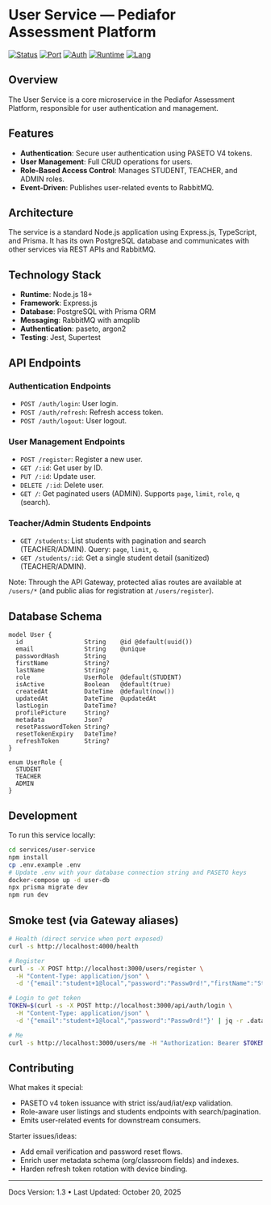 # User Service — Pediafor Assessment Platform

[![Status](https://img.shields.io/badge/status-production--ready-success)](.)
[![Port](https://img.shields.io/badge/port-4000-blue)](.)
[![Auth](https://img.shields.io/badge/auth-PASETO%20v4-green)](.)
[![Runtime](https://img.shields.io/badge/runtime-Node.js%2018+-brightgreen?logo=nodedotjs)](.)
[![Lang](https://img.shields.io/badge/lang-TypeScript%205.x-blue?logo=typescript)](.)

## Overview

The User Service is a core microservice in the Pediafor Assessment Platform, responsible for user authentication and management.

## Features

- **Authentication**: Secure user authentication using PASETO V4 tokens.
- **User Management**: Full CRUD operations for users.
- **Role-Based Access Control**: Manages STUDENT, TEACHER, and ADMIN roles.
- **Event-Driven**: Publishes user-related events to RabbitMQ.

## Architecture

The service is a standard Node.js application using Express.js, TypeScript, and Prisma. It has its own PostgreSQL database and communicates with other services via REST APIs and RabbitMQ.

## Technology Stack

- **Runtime**: Node.js 18+
- **Framework**: Express.js
- **Database**: PostgreSQL with Prisma ORM
- **Messaging**: RabbitMQ with amqplib
- **Authentication**: paseto, argon2
- **Testing**: Jest, Supertest

## API Endpoints

### Authentication Endpoints

- `POST /auth/login`: User login.
- `POST /auth/refresh`: Refresh access token.
- `POST /auth/logout`: User logout.

### User Management Endpoints

- `POST /register`: Register a new user.
- `GET /:id`: Get user by ID.
- `PUT /:id`: Update user.
- `DELETE /:id`: Delete user.
- `GET /`: Get paginated users (ADMIN). Supports `page`, `limit`, `role`, `q` (search).

### Teacher/Admin Students Endpoints

- `GET /students`: List students with pagination and search (TEACHER/ADMIN). Query: `page`, `limit`, `q`.
- `GET /students/:id`: Get a single student detail (sanitized) (TEACHER/ADMIN).

Note: Through the API Gateway, protected alias routes are available at `/users/*` (and public alias for registration at `/users/register`).

## Database Schema

```prisma
model User {
  id                 String    @id @default(uuid())
  email              String    @unique
  passwordHash       String
  firstName          String?
  lastName           String?
  role               UserRole  @default(STUDENT)
  isActive           Boolean   @default(true)
  createdAt          DateTime  @default(now())
  updatedAt          DateTime  @updatedAt
  lastLogin          DateTime?
  profilePicture     String?
  metadata           Json?
  resetPasswordToken String?
  resetTokenExpiry   DateTime?
  refreshToken       String?
}

enum UserRole {
  STUDENT
  TEACHER
  ADMIN
}
```

## Development

To run this service locally:

```bash
cd services/user-service
npm install
cp .env.example .env
# Update .env with your database connection string and PASETO keys
docker-compose up -d user-db
npx prisma migrate dev
npm run dev
```

## Smoke test (via Gateway aliases)

```bash
# Health (direct service when port exposed)
curl -s http://localhost:4000/health

# Register
curl -s -X POST http://localhost:3000/users/register \
  -H "Content-Type: application/json" \
  -d '{"email":"student+1@local","password":"Passw0rd!","firstName":"Stu","lastName":"Dent"}'

# Login to get token
TOKEN=$(curl -s -X POST http://localhost:3000/api/auth/login \
  -H "Content-Type: application/json" \
  -d '{"email":"student+1@local","password":"Passw0rd!"}' | jq -r .data.accessToken)

# Me
curl -s http://localhost:3000/users/me -H "Authorization: Bearer $TOKEN"
```

## Contributing

What makes it special:
- PASETO v4 token issuance with strict iss/aud/iat/exp validation.
- Role-aware user listings and students endpoints with search/pagination.
- Emits user-related events for downstream consumers.

Starter issues/ideas:
- Add email verification and password reset flows.
- Enrich user metadata schema (org/classroom fields) and indexes.
- Harden refresh token rotation with device binding.

---

Docs Version: 1.3 • Last Updated: October 20, 2025